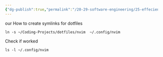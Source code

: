 ```yaml
---
{"dg-publish":true,"permalink":"/20-29-software-engineering/25-effeciency/how-to-create-symlinks-for-dotfiles/","tags":["type/permanent"],"created":"2023-07-21T06:16:53.390-05:00","updated":"2023-09-20T05:50:19.238-05:00"}
---
```


our How to create symlinks for dotfiles
````shell
ln -s ~/Coding-Projects/dotfiles/nvim  ~/.config/nvim
````

Check if worked
```shell
ls -l ~/.config/nvim
```
